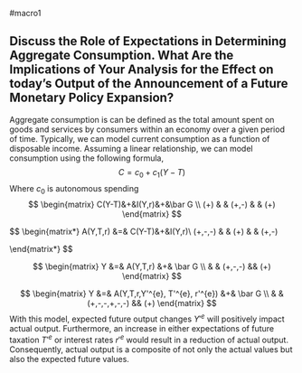 #macro1 
## Discuss the Role of Expectations in Determining Aggregate Consumption. What Are the Implications of Your Analysis for the Effect on today’s Output of the Announcement of a Future Monetary Policy Expansion?

Aggregate consumption is can be defined as the total amount spent on goods and services by consumers within an economy over a given period of time. Typically, we can model current consumption as a function of disposable income. Assuming a linear relationship, we can model consumption using the following formula, 
$$C = c_{0}+ c_{1}(Y-T)$$
Where $c_{0}$ is autonomous spending 
$$
\begin{matrix}
C(Y-T)&+&I(Y,r)&+&\bar G  \\
(+) & & (+,-) & & (+)
\end{matrix}
$$


$$
\begin{matrix*}
A(Y,T,r) &=& C(Y-T)&+&I(Y,r)\\
(+,-,-) & & (+) & & (+,-)

\end{matrix*}
$$

$$
\begin{matrix}
Y &=& A(Y,T,r) &+& \bar G \\
& & (+,-,-) && (+)
\end{matrix}
$$

$$
\begin{matrix}
Y &=& A(Y,T,r,Y'^{e}, T'^{e}, r'^{e}) &+& \bar G \\
& & (+,-,-,+,-,-) && (+)
\end{matrix}
$$
With this model, expected future output changes $Y'^e$ will positively impact actual output. Furthermore, an increase in either expectations of future taxation $T'^e$ or interest rates $r'^e$ would result in a reduction of actual output. Consequently, actual output is a composite of not only the actual values but also the expected future values. 

